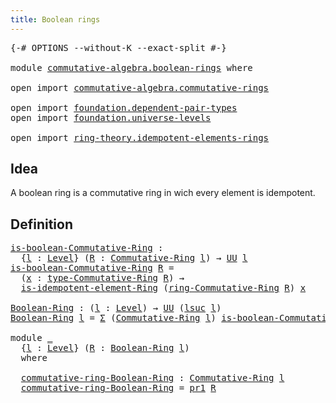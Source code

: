```yaml
---
title: Boolean rings
---
```


<pre class="Agda"><a id="39" class="Symbol">{-#</a> <a id="43" class="Keyword">OPTIONS</a> <a id="51" class="Pragma">--without-K</a> <a id="63" class="Pragma">--exact-split</a> <a id="77" class="Symbol">#-}</a>

<a id="82" class="Keyword">module</a> <a id="89" href="commutative-algebra.boolean-rings.html" class="Module">commutative-algebra.boolean-rings</a> <a id="123" class="Keyword">where</a>

<a id="130" class="Keyword">open</a> <a id="135" class="Keyword">import</a> <a id="142" href="commutative-algebra.commutative-rings.html" class="Module">commutative-algebra.commutative-rings</a>

<a id="181" class="Keyword">open</a> <a id="186" class="Keyword">import</a> <a id="193" href="foundation.dependent-pair-types.html" class="Module">foundation.dependent-pair-types</a>
<a id="225" class="Keyword">open</a> <a id="230" class="Keyword">import</a> <a id="237" href="foundation.universe-levels.html" class="Module">foundation.universe-levels</a>

<a id="265" class="Keyword">open</a> <a id="270" class="Keyword">import</a> <a id="277" href="ring-theory.idempotent-elements-rings.html" class="Module">ring-theory.idempotent-elements-rings</a>
</pre>
## Idea

A boolean ring is a commutative ring in wich every element is idempotent.

## Definition

<pre class="Agda"><a id="is-boolean-Commutative-Ring"></a><a id="427" href="commutative-algebra.boolean-rings.html#427" class="Function">is-boolean-Commutative-Ring</a> <a id="455" class="Symbol">:</a>
  <a id="459" class="Symbol">{</a><a id="460" href="commutative-algebra.boolean-rings.html#460" class="Bound">l</a> <a id="462" class="Symbol">:</a> <a id="464" href="Agda.Primitive.html#597" class="Postulate">Level</a><a id="469" class="Symbol">}</a> <a id="471" class="Symbol">(</a><a id="472" href="commutative-algebra.boolean-rings.html#472" class="Bound">R</a> <a id="474" class="Symbol">:</a> <a id="476" href="commutative-algebra.commutative-rings.html#1518" class="Function">Commutative-Ring</a> <a id="493" href="commutative-algebra.boolean-rings.html#460" class="Bound">l</a><a id="494" class="Symbol">)</a> <a id="496" class="Symbol">→</a> <a id="498" href="foundation-core.universe-levels.html#235" class="Primitive">UU</a> <a id="501" href="commutative-algebra.boolean-rings.html#460" class="Bound">l</a>
<a id="503" href="commutative-algebra.boolean-rings.html#427" class="Function">is-boolean-Commutative-Ring</a> <a id="531" href="commutative-algebra.boolean-rings.html#531" class="Bound">R</a> <a id="533" class="Symbol">=</a>
  <a id="537" class="Symbol">(</a><a id="538" href="commutative-algebra.boolean-rings.html#538" class="Bound">x</a> <a id="540" class="Symbol">:</a> <a id="542" href="commutative-algebra.commutative-rings.html#1837" class="Function">type-Commutative-Ring</a> <a id="564" href="commutative-algebra.boolean-rings.html#531" class="Bound">R</a><a id="565" class="Symbol">)</a> <a id="567" class="Symbol">→</a>
  <a id="571" href="ring-theory.idempotent-elements-rings.html#613" class="Function">is-idempotent-element-Ring</a> <a id="598" class="Symbol">(</a><a id="599" href="commutative-algebra.commutative-rings.html#1680" class="Function">ring-Commutative-Ring</a> <a id="621" href="commutative-algebra.boolean-rings.html#531" class="Bound">R</a><a id="622" class="Symbol">)</a> <a id="624" href="commutative-algebra.boolean-rings.html#538" class="Bound">x</a>

<a id="Boolean-Ring"></a><a id="627" href="commutative-algebra.boolean-rings.html#627" class="Function">Boolean-Ring</a> <a id="640" class="Symbol">:</a> <a id="642" class="Symbol">(</a><a id="643" href="commutative-algebra.boolean-rings.html#643" class="Bound">l</a> <a id="645" class="Symbol">:</a> <a id="647" href="Agda.Primitive.html#597" class="Postulate">Level</a><a id="652" class="Symbol">)</a> <a id="654" class="Symbol">→</a> <a id="656" href="foundation-core.universe-levels.html#235" class="Primitive">UU</a> <a id="659" class="Symbol">(</a><a id="660" href="Agda.Primitive.html#780" class="Primitive">lsuc</a> <a id="665" href="commutative-algebra.boolean-rings.html#643" class="Bound">l</a><a id="666" class="Symbol">)</a>
<a id="668" href="commutative-algebra.boolean-rings.html#627" class="Function">Boolean-Ring</a> <a id="681" href="commutative-algebra.boolean-rings.html#681" class="Bound">l</a> <a id="683" class="Symbol">=</a> <a id="685" href="foundation-core.dependent-pair-types.html#515" class="Record">Σ</a> <a id="687" class="Symbol">(</a><a id="688" href="commutative-algebra.commutative-rings.html#1518" class="Function">Commutative-Ring</a> <a id="705" href="commutative-algebra.boolean-rings.html#681" class="Bound">l</a><a id="706" class="Symbol">)</a> <a id="708" href="commutative-algebra.boolean-rings.html#427" class="Function">is-boolean-Commutative-Ring</a>

<a id="737" class="Keyword">module</a> <a id="744" href="commutative-algebra.boolean-rings.html#744" class="Module">_</a>
  <a id="748" class="Symbol">{</a><a id="749" href="commutative-algebra.boolean-rings.html#749" class="Bound">l</a> <a id="751" class="Symbol">:</a> <a id="753" href="Agda.Primitive.html#597" class="Postulate">Level</a><a id="758" class="Symbol">}</a> <a id="760" class="Symbol">(</a><a id="761" href="commutative-algebra.boolean-rings.html#761" class="Bound">R</a> <a id="763" class="Symbol">:</a> <a id="765" href="commutative-algebra.boolean-rings.html#627" class="Function">Boolean-Ring</a> <a id="778" href="commutative-algebra.boolean-rings.html#749" class="Bound">l</a><a id="779" class="Symbol">)</a>
  <a id="783" class="Keyword">where</a>

  <a id="792" href="commutative-algebra.boolean-rings.html#792" class="Function">commutative-ring-Boolean-Ring</a> <a id="822" class="Symbol">:</a> <a id="824" href="commutative-algebra.commutative-rings.html#1518" class="Function">Commutative-Ring</a> <a id="841" href="commutative-algebra.boolean-rings.html#749" class="Bound">l</a>
  <a id="845" href="commutative-algebra.boolean-rings.html#792" class="Function">commutative-ring-Boolean-Ring</a> <a id="875" class="Symbol">=</a> <a id="877" href="foundation-core.dependent-pair-types.html#605" class="Field">pr1</a> <a id="881" href="commutative-algebra.boolean-rings.html#761" class="Bound">R</a>
</pre>